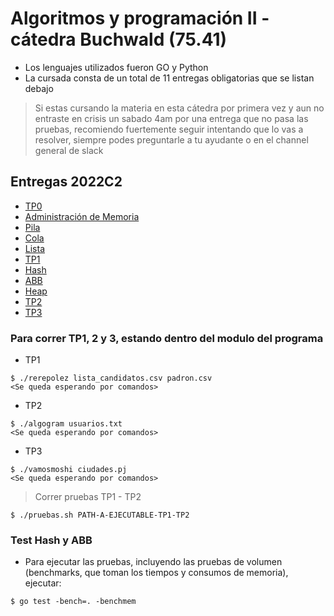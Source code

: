 # Algoritmos y programación II - cátedra Buchwald (75.41)

- Los lenguajes utilizados fueron GO y Python
- La cursada consta de un total de 11 entregas obligatorias que se listan debajo
> Si estas cursando la materia en esta cátedra por primera vez y aun no entraste en crisis un sabado 4am por una entrega que no pasa las pruebas, recomiendo fuertemente seguir intentando que lo vas a resolver, siempre podes preguntarle a tu ayudante o en el channel general de slack

## Entregas 2022C2
- [TP0](https://github.com/Igris-1/Algoritmos-y-programacion-II/tree/main/TP0)
- [Administración de Memoria]()
- [Pila](https://github.com/Igris-1/Algoritmos-y-programacion-II/tree/main/pila)
- [Cola](https://github.com/Igris-1/Algoritmos-y-programacion-II/tree/main/cola)
- [Lista](lista)
- [TP1](https://github.com/Igris-1/Algoritmos-y-programacion-II/tree/main/TP1)
- [Hash](https://github.com/Igris-1/Algoritmos-y-programacion-II/tree/main/hash)
- [ABB](https://github.com/Igris-1/Algoritmos-y-programacion-II/tree/main/abb)
- [Heap](https://github.com/Igris-1/Algoritmos-y-programacion-II/tree/main/heap)
- [TP2](https://github.com/Igris-1/Algoritmos-y-programacion-II/tree/main/TP2)
- [TP3](https://github.com/Igris-1/Algoritmos-y-programacion-II/tree/main/TP3)

### Para correr TP1, 2 y 3, estando dentro del modulo del programa

- TP1
```
$ ./rerepolez lista_candidatos.csv padron.csv
<Se queda esperando por comandos>
```

- TP2
```
$ ./algogram usuarios.txt
<Se queda esperando por comandos>
```
- TP3
```
$ ./vamosmoshi ciudades.pj
<Se queda esperando por comandos>
```

> Correr pruebas TP1 - TP2
```
$ ./pruebas.sh PATH-A-EJECUTABLE-TP1-TP2
```

### Test Hash y ABB
- Para ejecutar las pruebas, incluyendo las pruebas de volumen (benchmarks, que toman los tiempos y consumos de memoria), ejecutar:
```
$ go test -bench=. -benchmem
```
